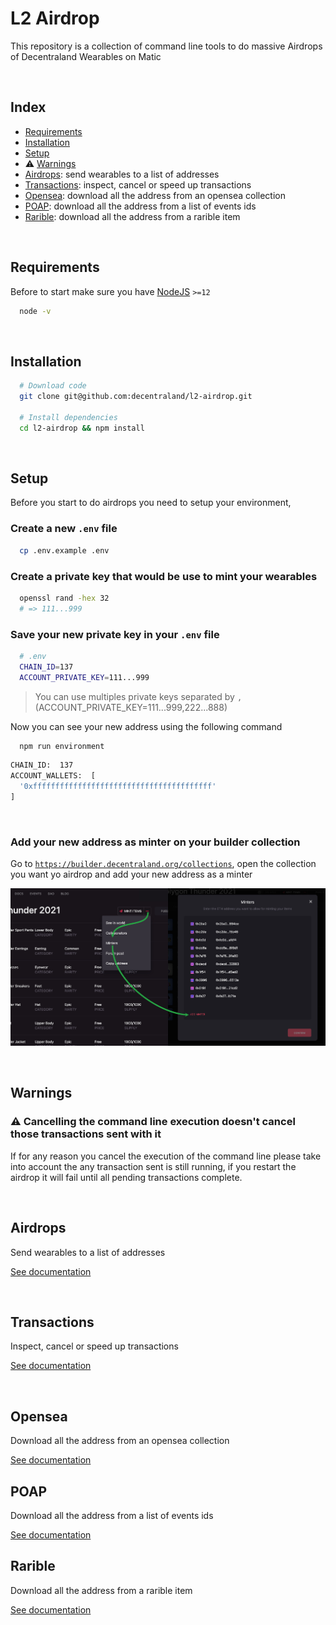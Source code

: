 # L2 Airdrop

This repository is a collection of command line tools to do massive Airdrops of Decentraland Wearables on Matic

&nbsp;

## Index

- [Requirements](#requirements)
- [Installation](#installation)
- [Setup](#setup)
- :warning: [Warnings](#warnings)
- [Airdrops](#airdrops): send wearables to a list of addresses
- [Transactions](#transactions): inspect, cancel or speed up transactions
- [Opensea](#opensea): download all the address from an opensea collection
- [POAP](#poap): download all the address from a list of events ids
- [Rarible](#rarible): download all the address from a rarible item

&nbsp;

## Requirements

Before to start make sure you have [NodeJS](https://nodejs.org/) `>=12`

```bash
  node -v
```

&nbsp;

## Installation

```bash
  # Download code
  git clone git@github.com:decentraland/l2-airdrop.git

  # Install dependencies
  cd l2-airdrop && npm install
```

&nbsp;

## Setup

Before you start to do airdrops you need to setup your environment,

### Create a new `.env` file

```bash
  cp .env.example .env
```

### Create a private key that would be use to mint your wearables

```bash
  openssl rand -hex 32
  # => 111...999
```

### Save your new private key in your `.env` file

```bash
  # .env
  CHAIN_ID=137
  ACCOUNT_PRIVATE_KEY=111...999
```

> You can use multiples private keys separated by `,` (ACCOUNT_PRIVATE_KEY=111...999,222...888)

Now you can see your new address using the following command

```bash
  npm run environment
```

```bash
CHAIN_ID:  137
ACCOUNT_WALLETS:  [
  '0xffffffffffffffffffffffffffffffffffffffff'
]
```

&nbsp;

### Add your new address as minter on your builder collection

Go to [`https://builder.decentraland.org/collections`](https://builder.decentraland.org/collections), open the collection you want yo airdrop and add your new address as a minter

![add-minter](./images/add-minter.jpg)

&nbsp;

## Warnings

### :warning: Cancelling the command line execution doesn't cancel those transactions sent with it

If for any reason you cancel the execution of the command line please take into account the any transaction sent is still running, if you restart the airdrop it will fail until all pending transactions complete.

&nbsp;

## Airdrops

Send wearables to a list of addresses

[See documentation](./src/send.md)

&nbsp;

## Transactions

Inspect, cancel or speed up transactions

[See documentation](./src/transactions.md)

&nbsp;

## Opensea

Download all the address from an opensea collection

[See documentation](./src/transactions.md)

## POAP

Download all the address from a list of events ids

[See documentation](./src/poap.md)

## Rarible

Download all the address from a rarible item

[See documentation](./src/rarible.md)
